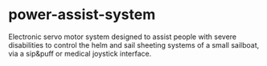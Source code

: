 # power-assist-system
Electronic servo motor system designed to assist people with severe  disabilities to control the helm and sail sheeting systems of a small  sailboat, via a sip&amp;puff or medical joystick interface.
